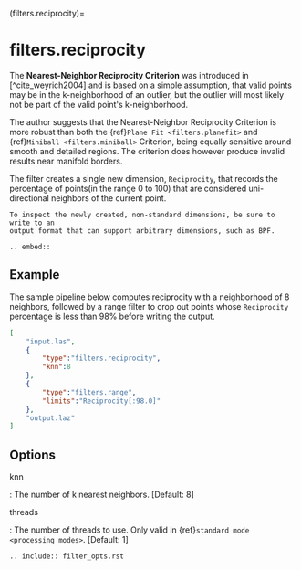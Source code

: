 (filters.reciprocity)=

# filters.reciprocity

The **Nearest-Neighbor Reciprocity Criterion** was introduced in [^cite_weyrich2004]
and is based on a simple assumption, that valid points may be in the
k-neighborhood of an outlier, but the outlier will most likely not be part of
the valid point's k-neighborhood.

The author suggests that the Nearest-Neighbor Reciprocity Criterion is more
robust than both the {ref}`Plane Fit <filters.planefit>` and {ref}`Miniball
<filters.miniball>` Criterion, being equally sensitive around smooth and
detailed regions. The criterion does however produce invalid results near
manifold borders.

The filter creates a single new dimension, `Reciprocity`, that records the
percentage of points(in the range 0 to 100) that are considered uni-directional
neighbors of the current point.

```{note}
To inspect the newly created, non-standard dimensions, be sure to write to an
output format that can support arbitrary dimensions, such as BPF.
```

```{eval-rst}
.. embed::
```

## Example

The sample pipeline below computes reciprocity with a neighborhood of 8
neighbors, followed by a range filter to crop out points whose `Reciprocity`
percentage is less than 98% before writing the output.

```json
[
    "input.las",
    {
        "type":"filters.reciprocity",
        "knn":8
    },
    {
        "type":"filters.range",
        "limits":"Reciprocity[:98.0]"
    },
    "output.laz"
]
```

## Options

knn

: The number of k nearest neighbors. \[Default: 8\]

threads

: The number of threads to use. Only valid in {ref}`standard mode <processing_modes>`. \[Default: 1\]

```{eval-rst}
.. include:: filter_opts.rst
```
